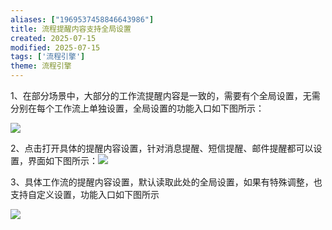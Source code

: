 ```yaml
---
aliases: ["1969537458846643986"]
title: 流程提醒内容支持全局设置
created: 2025-07-15
modified: 2025-07-15
tags: ['流程引擎']
theme: 流程引擎
---
```


1、在部分场景中，大部分的工作流提醒内容是一致的，需要有个全局设置，无需分别在每个工作流上单独设置，全局设置的功能入口如下图所示：

![](fb0d293f9f1ec552404fe58a43b0c703.jpg)

2、点击打开具体的提醒内容设置，针对消息提醒、短信提醒、邮件提醒都可以设置，界面如下图所示：![](6b5dcb506fa0ca6d3b63066c892b44f6.jpg)

3、具体工作流的提醒内容设置，默认读取此处的全局设置，如果有特殊调整，也支持自定义设置，功能入口如下图所示

![](c55c0b3877db74a2d89787edf8fcf8cb.jpg)